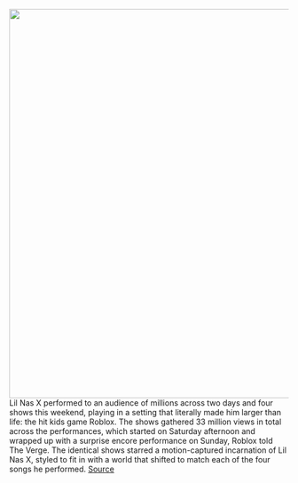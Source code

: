 <img src='https://cdn.vox-cdn.com/thumbor/E6JPUmpg5UvP9NYiUf18bEyIcNo=/0x198:1441x1080/1200x800/filters:focal(698x446:1004x752)/cdn.vox-cdn.com/uploads/chorus_image/image/67801757/LNX_Concert_HOLIDAY.0.png' width='700px' /><br/>
Lil Nas X performed to an audience of millions across two days and four shows this weekend, playing in a setting that literally made him larger than life: the hit kids game Roblox. The shows gathered 33 million views in total across the performances, which started on Saturday afternoon and wrapped up with a surprise encore performance on Sunday, Roblox told The Verge. The identical shows starred a motion-captured incarnation of Lil Nas X, styled to fit in with a world that shifted to match each of the four songs he performed.
<a href='https://www.theverge.com/2020/11/16/21570454/lil-nas-x-roblox-concert-33-million-views'> Source <a/>